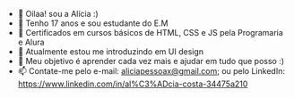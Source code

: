 - 👋 Oilaa! sou a Alícia :)
- 👀 Tenho 17 anos e sou estudante do E.M
- 🌱 Certificados em cursos básicos de HTML, CSS e JS pela Programaria e Alura
- 💫 Atualmente estou me introduzindo em UI design 
- 💞️ Meu objetivo é aprender cada vez mais e ajudar em tudo que posso :)
- 📫 Contate-me pelo e-mail: aliciapessoax@gmail.com; ou pelo LinkedIn: 
https://www.linkedin.com/in/al%C3%ADcia-costa-34475a210
<!---
aliciacosta/aliciacosta is a ✨ special ✨ repository because its `README.md` (this file) appears on your GitHub profile.
You can click the Preview link to take a look at your changes.
--->
